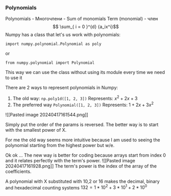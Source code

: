 ### Polynomials
Polynomials - Многочлени - Sum of monomials
Term (monomial) - член
$$ \sum_{ i = 0 }^{d} {a_ix^i}$$
Numpy has a class that let's us work with polynomials:
```
import numpy.polynomial.Polynomial as poly
```
or 
```
from numpy.polynomial import Polynomial
```
This way we can use the class without using its module every time we need to use it

There are 2 ways to represent polynomials in Numpy:
1. The old way:
		`np.poly1d([1, 2, 3])` Represents: $x^2 + 2x + 3$
2. The preferred way 
		`Polynomial([1, 2, 3])` Represents: $1 + 2x + 3x^2$
		
![[Pasted image 20240417161544.png]]

Simply put the order of the params is reversed. The better way is to start with the smallest power of X. 

For me the old way seems more intuitive because I am used to seeing the polynomial starting from the highest power but w/e.

Ok ok ... The new way is better for coding because arrays start from index 0 and it relates perfectly with the term's power.
![[Pasted image 20240417161928.png]]
The term's power is the index of the array of the coefficients.

A polynomial with X substituted with 10,2 or 16 makes the decimal, binary and hexadecimal counting systems $132 = 1*10^2 + 3*10^1 + 2*10^0$